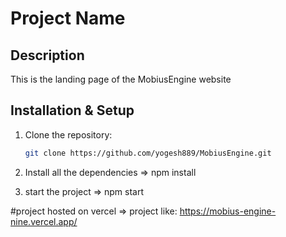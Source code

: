 # Project Name

## Description
This is the landing page of the MobiusEngine website

## Installation & Setup

1. Clone the repository:
   ```bash
   git clone https://github.com/yogesh889/MobiusEngine.git

2. Install all the dependencies
   => npm install

3. start the project
   => npm start

#project hosted on vercel
=> project like: https://mobius-engine-nine.vercel.app/
